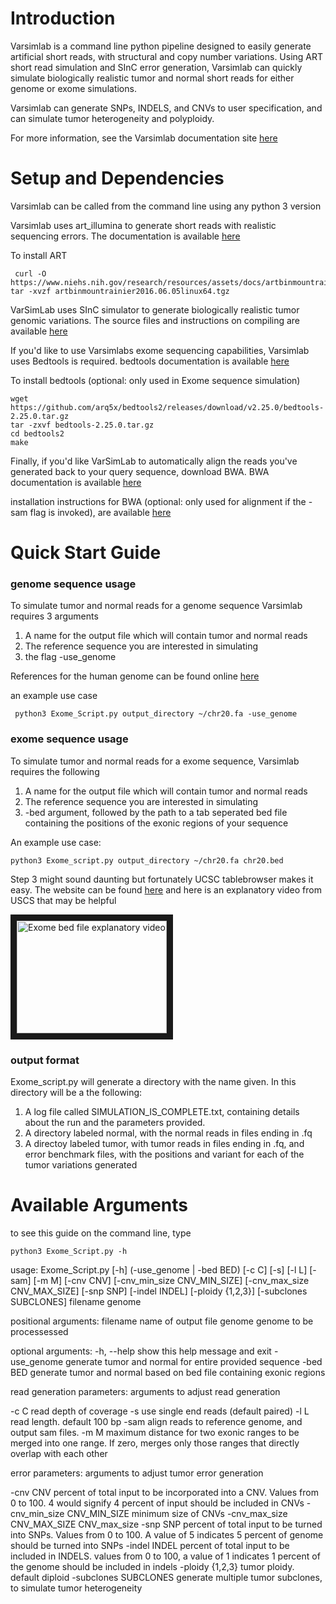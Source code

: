 # Introduction

Varsimlab is a command line python pipeline designed to easily generate artificial short reads, with structural and copy number variations. Using ART short read simulation and SInC error generation, Varsimlab can quickly simulate biologically realistic tumor and normal short reads for either genome or exome simulations.

Varsimlab can generate SNPs, INDELS, and CNVs to user specification, and can simulate tumor heterogeneity and polyploidy.

For more information, see the Varsimlab documentation site [here](http://varsimlab.readthedocs.io/en/latest/)
# Setup and Dependencies 

Varsimlab can be called from the command line using any python 3 version


Varsimlab uses art_illumina to generate short reads with realistic sequencing errors. The documentation is available [here](https://www.niehs.nih.gov/research/resources/software/biostatistics/art/index.cfm)

To install ART 
```
 curl -O https://www.niehs.nih.gov/research/resources/assets/docs/artbinmountrainier2016.06.05linux64.tgz
tar -xvzf artbinmountrainier2016.06.05linux64.tgz
``` 

VarSimLab uses SInC simulator to generate biologically realistic tumor genomic variations. The source files and instructions on compiling are available [here](https://sourceforge.net/projects/sincsimulator/files/?source=navbar)

If you'd like to use Varsimlabs exome sequencing capabilities, Varsimlab uses Bedtools is required. bedtools documentation is available [here](http://bedtools.readthedocs.io/en/latest/)

To install bedtools (optional: only used in Exome sequence simulation)
```
wget https://github.com/arq5x/bedtools2/releases/download/v2.25.0/bedtools-2.25.0.tar.gz
tar -zxvf bedtools-2.25.0.tar.gz
cd bedtools2
make
```
Finally, if you'd like VarSimLab to automatically align the reads you've generated back to your query sequence, download BWA. BWA documentation is available [here](http://bio-bwa.sourceforge.net/bwa.shtml)

installation instructions for BWA (optional: only used for alignment if the -sam flag is invoked), are available [here](https://icb.med.cornell.edu/wiki/index.php/Elementolab/BWA_tutorial#Download_and_install_BWA_on_a_Linux.2FMac_machine)

# Quick Start Guide 
### genome sequence usage
To simulate tumor and normal reads for a genome sequence Varsimlab requires 3 arguments 
1. A name for the output file which will contain tumor and normal reads
2. The reference sequence you are interested in simulating
3. the flag -use_genome 

References for the human genome can be found online [here](https://genome.ucsc.edu/cgi-bin/hgGateway?db=hg38)

an example use case 
```
 python3 Exome_Script.py output_directory ~/chr20.fa -use_genome
```
### exome sequence usage
To simulate tumor and normal reads for a exome sequence, Varsimlab requires the following
1. A name for the output file which will contain tumor and normal reads
2. The reference sequence you are interested in simulating
3. -bed argument, followed by the path to a tab seperated bed file containing the positions of the exonic regions of your sequence 

An example use case: 
```
python3 Exome_script.py output_directory ~/chr20.fa chr20.bed
```
Step 3 might sound daunting but fortunately UCSC tablebrowser makes it easy. The website can be found [here](https://genome.ucsc.edu/cgi-bin/hgTables?hgsid=677064941_DieH2qjeHz0zB8ElNBfAc4ojENCa)
and here is an explanatory video from USCS that may be helpful

 
<a href="http://www.youtube.com/watch?feature=player_embedded&v=6JoUqM1iKxQ
" target="_blank"><img src="http://img.youtube.com/vi/6JoUqM1iKxQ/0.jpg" 
alt="Exome bed file explanatory video" width="240" height="180" border="10" /></a>

### output format
Exome_script.py will generate a directory with the name given. In this directory will be a the following: 
1. A log file called SIMULATION_IS_COMPLETE.txt, containing details about the run and the parameters provided.
2. A directory labeled normal, with the normal reads in files ending in .fq 
3. A directoy labeled tumor, with tumor reads in files ending in .fq, and error benchmark files, with the positions and variant for each of the tumor variations generated 

# Available Arguments
to see this guide on the command line, type 

``` 
python3 Exome_Script.py -h 
```
usage: Exome_Script.py [-h] (-use_genome | -bed BED) [-c C] [-s] [-l L] [-sam]
                       [-m M] [-cnv CNV] [-cnv_min_size CNV_MIN_SIZE]
                       [-cnv_max_size CNV_MAX_SIZE] [-snp SNP] [-indel INDEL]
                       [-ploidy {1,2,3}] [-subclones SUBCLONES]
                       filename genome

positional arguments:
  filename              name of output file
  genome                genome to be processessed

optional arguments:
  -h, --help            show this help message and exit
  -use_genome           generate tumor and normal for entire provided sequence
  -bed BED              generate tumor and normal based on bed file containing
                        exonic regions

read generation parameters:
  arguments to adjust read generation

  -c C                  read depth of coverage
  -s                    use single end reads (default paired)
  -l L                  read length. default 100 bp
  -sam                  align reads to reference genome, and output sam files.
  -m M                  maximum distance for two exonic ranges to be merged into
                        one range. If zero, merges only those ranges that
                        directly overlap with each other

error parameters:
  arguments to adjust tumor error generation

  -cnv CNV              percent of total input to be incorporated into a CNV.
                        Values from 0 to 100. 4 would signify 4 percent of
                        input should be included in CNVs
  -cnv_min_size CNV_MIN_SIZE
                        minimum size of CNVs
  -cnv_max_size CNV_MAX_SIZE
                        CNV_max_size
  -snp SNP              percent of total input to be turned into SNPs. Values
                        from 0 to 100. A value of 5 indicates 5 percent of
                        genome should be turned into SNPs
  -indel INDEL          percent of total input to be included in INDELS.
                        values from 0 to 100, a value of 1 indicates 1 percent
                        of the genome should be included in indels
  -ploidy {1,2,3}       tumor ploidy. default diploid
  -subclones SUBCLONES  generate multiple tumor subclones, to simulate tumor
                        heterogeneity
```
